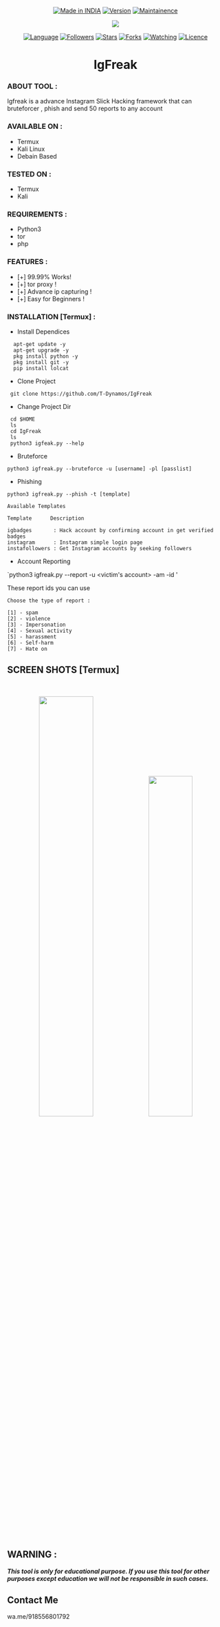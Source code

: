 </p>
<p align="center">
<a href="https://bit.ly/2BNk3P1"><img title="Made in INDIA" src="https://img.shields.io/badge/IgFreak-green.svg"></a>
<a href="https://bit.ly/2BNk3P1"><img title="Version" src="https://img.shields.io/badge/Version-1.0-green.svg?style=flat-square"></a>
<a href="https://bit.ly/2BNk3P1"><img title="Maintainence" src="https://img.shields.io/badge/Maintained%3F-yes-green.svg"></a>
</p>
<p align="center">
</p>


<p align="center">

<img src="https://github.com/T-Dynamos/T-Dynamos/raw/main/bin/igfreak-logo.png"/>




</p>





 


<p align="center">
<a href="https://github.com/T-Dynamos"><img title="Language" src="https://img.shields.io/badge/Made%20with-python3-1f425f.svg?v=103"></a>
<a href="https://github.com/T-Dynamos"><img title="Followers" src="https://img.shields.io/github/followers/T-Dynamos?color=blue&style=flat-square"></a>
<a href="https://github.com/T-Dynamos"><img title="Stars" src="https://img.shields.io/github/stars/T-Dynamos/BaapG-Attack?color=red&style=flat-square"></a>
<a href="https://github.com/T-Dynamos"><img title="Forks" src="https://img.shields.io/github/forks/T-Dynamos/BaapG-Attack?color=red&style=flat-square"></a>
<a href="https://github.com/T-Dynamos"><img title="Watching" src="https://img.shields.io/github/watchers/T-Dynamos/BaapG-Attack?label=Watchers&color=blue&style=flat-square"></a>
<a href="https://github.com/T-Dynamos"><img title="Licence" src="https://img.shields.io/badge/License-MIT-blue.svg"></a>
</p>
<h1 align="center">IgFreak</h1>


### ABOUT TOOL :

Igfreak is a advance Instagram Slick Hacking framework that can bruteforcer , phish and send 50 reports to any account 


### AVAILABLE ON :

* Termux
* Kali Linux
* Debain Based

### TESTED ON :

* Termux
* Kali

### REQUIREMENTS :
* Python3
* tor
* php

### FEATURES :
* [+] 99.99% Works!
* [+] tor proxy !
* [+] Advance ip capturing !
* [+] Easy for Beginners !

### INSTALLATION [Termux] :
* Install Dependices
```
  apt-get update -y 
  apt-get upgrade -y 
  pkg install python -y 
  pkg install git -y 
  pip install lolcat 
```
* Clone Project

```
 git clone https://github.com/T-Dynamos/IgFreak
 ```
 
* Change Project Dir

```
 cd $HOME 
 ls 
 cd IgFreak
 ls 
 python3 igfeak.py --help
```

* Bruteforce 

`python3 igfreak.py --bruteforce -u [username] -pl [passlist]`

* Phishing

`python3 igfreak.py --phish -t [template]`

```
Available Templates

Template      Description

igbadges       : Hack account by confirming account in get verified badges
instagram      : Instagram simple login page
instafollowers : Get Instagram accounts by seeking followers
```
* Account Reporting

`python3 igfreak.py --report -u <victim's account> -am <amount>  -id <report-id>'

These report ids you can use
```
Choose the type of report :
	
[1] - spam
[2] - violence
[3] - Impersonation
[4] - Sexual activity
[5] - harassment
[6] - Self-harm
[7] - Hate on
```
## SCREEN SHOTS [Termux]

<br>
<p align="center">
<img width="50%" src="https://github.com/T-Dynamos/T-Dynamos/raw/main/bin/Screenshot_2021-11-07-20-14-09-897_com.termux.jpg"/>
<img width="45%" src="https://github.com/T-Dynamos/T-Dynamos/raw/main/bin/IMG_20211113_164508.jpg"/>
</p>


## WARNING : 
***This tool is only for educational purpose. If you use this tool for other purposes except education we will not be responsible in such cases.***
## Contact Me
wa.me/918556801792
